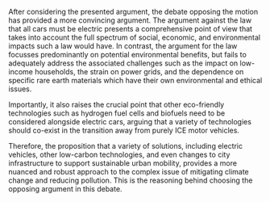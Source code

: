After considering the presented argument, the debate opposing the motion has provided a more convincing argument. The argument against the law that all cars must be electric presents a comprehensive point of view that takes into account the full spectrum of social, economic, and environmental impacts such a law would have. In contrast, the argument for the law focusses predominantly on potential environmental benefits, but fails to adequately address the associated challenges such as the impact on low-income households, the strain on power grids, and the dependence on specific rare earth materials which have their own environmental and ethical issues. 

Importantly, it also raises the crucial point that other eco-friendly technologies such as hydrogen fuel cells and biofuels need to be considered alongside electric cars, arguing that a variety of technologies should co-exist in the transition away from purely ICE motor vehicles. 

Therefore, the proposition that a variety of solutions, including electric vehicles, other low-carbon technologies, and even changes to city infrastructure to support sustainable urban mobility, provides a more nuanced and robust approach to the complex issue of mitigating climate change and reducing pollution. This is the reasoning behind choosing the opposing argument in this debate.